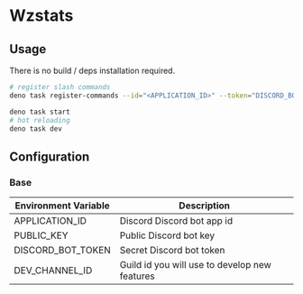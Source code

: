 # Wzstats

## Usage

There is no build / deps installation required.

```bash
# register slash commands
deno task register-commands --id="<APPLICATION_ID>" --token="DISCORD_BOT_TOKEN"
```

```bash
deno task start
# hot reloading
deno task dev
```

## Configuration

### Base

| Environment Variable | Description                                   |
| -------------------- | --------------------------------------------- |
| APPLICATION_ID       | Discord Discord bot app id                    |
| PUBLIC_KEY           | Public Discord bot key                        |
| DISCORD_BOT_TOKEN    | Secret Discord bot token                      |
| DEV_CHANNEL_ID       | Guild id you will use to develop new features |
